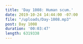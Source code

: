 ```yaml
---
title: 'Day 1008: Human scum.'
date: 2019-10-24 14:44:00 -07:00
file: "/uploads/Day-1008.mp3"
post: Day 1008
duration: '00:03:47'
length: 6319338
---
```


